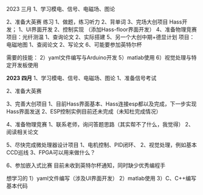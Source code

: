 2023 三月
1、学习模电、信号、电磁场、图论

2、准备大英赛
	练习
		1、做题，练习听力
		2、背单词
3、完场大创项目
	Hass开发；
		1、UI界面开发
		2、控制实现
		（添加Hass-floor界面开发）
4、准备物理竞赛
	项目：光纤测温
		1、查询论文
		2、实际搭建
5、另一个大创中期+德显计划
	项目：电磁地图
		1、查阅论文
		2、写论文
6、可能要参加英特尔杯

需要的技能：
2）yaml文件编写与Arduino开发
5）matlab使用
6）视觉处理与特定开发板使用


**2023 四月**
1、学习模电、信号、电磁场、图论
1、准备信号考试

2、准备大英赛

3、完善大创项目
	1、目前Hass界面基本、Hass连接esp都以及完成，下一步实现Hass界面发送 
	2、ESP控制实例目前还未完成（未知杜完成情况）

4、准备物理竞赛
	1、联系老师，询问答题思路（其实帮不了什么，我觉得）
	2、阅读相关论文

5、尽快完成微处理器设计项目
	1、电机控制、PID闭环、
	2、视觉处理，例如基本CCD巡线
	3、FPGA可以用来做什么？

6、参加嵌入式比赛
	目前未收到英特尔杯通知，同时缺少优秀编程手

想学习的
1）yaml文件编写（涉及UI界面开发）
2）matlab使用
3）C、C++编写基本代码
